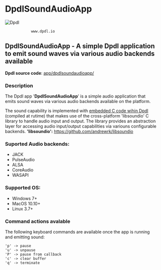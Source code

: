 # DpdlSoundAudioApp

![Dpdl](https://www.dpdl.io/images/dpdl-io.png)

				www.dpdl.io

    
##  DpdlSoundAudioApp - A simple Dpdl application to emit sound waves via various audio backends available

**Dpdl source code**:
[app/dpdlsoundaudioapp/](https://github.com/Dpdl-io/Dpdl-sample-Apps/tree/main/app/dpdlsoundaudioapp)

### Description

The Dpdl app '**DpdlSoundAudioApp**' is a simple audio application that emits sound waves via various audio backends available on the platform.

The sound capability is implemented with <ins>embedded C code wihin Dpdl</ins> (compiled at rutime) that makes use of the cross-platform 'libsoundio' C library to handle audio input and output.
The library provides an abstraction layer for accessing audio input/output capabilities via variouns configurable backends.
**'libsoundio':** https://github.com/andrewrk/libsoundio

### Suported Audio backends:

- JACK
- PulseAudio
- ALSA
- CoreAudio
- WASAPI

### Supported OS:

- Windows 7+
- MacOS 10.10+
- Linux 3.7+

### Command actions avalable

The following keyboard commands are available once the app is running and emitting sound:

```
'p' -> pause
'u' -> unpause
'P' -> pause from callback
'c' -> clear buffer
'q' -> terminate
```

